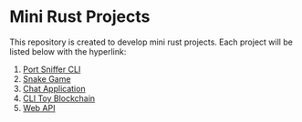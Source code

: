 # Mini Rust Projects

This repository is created to develop mini rust projects.
Each project will be listed below with the hyperlink:

1. [Port Sniffer CLI](/ip_sniffer)
2. [Snake Game](/snake)
3. [Chat Application](/chat)
4. [CLI Toy Blockchain](/blockchain)
5. [Web API](/webapi)
